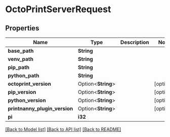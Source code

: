 # OctoPrintServerRequest

## Properties

Name | Type | Description | Notes
------------ | ------------- | ------------- | -------------
**base_path** | **String** |  | 
**venv_path** | **String** |  | 
**pip_path** | **String** |  | 
**python_path** | **String** |  | 
**octoprint_version** | Option<**String**> |  | [optional]
**pip_version** | Option<**String**> |  | [optional]
**python_version** | Option<**String**> |  | [optional]
**printnanny_plugin_version** | Option<**String**> |  | [optional]
**pi** | **i32** |  | 

[[Back to Model list]](../README.md#documentation-for-models) [[Back to API list]](../README.md#documentation-for-api-endpoints) [[Back to README]](../README.md)


